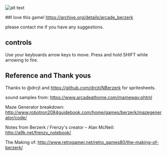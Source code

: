 ![alt text][logo]

[logo]: https://github.com/bobbyroe/brerzerk/blob/master/images/BERZERK_LOGO.png "BERZERK LOGO"

##I love this game! 
https://archive.org/details/arcade_berzerk

please contact me if you have any suggestions.

## controls
Use your keyboards arrow keys to move. Press and hold SHIFT while arrowing to fire.

## Reference and Thank yous
Thanks to @drcjt and https://github.com/drcjt/NBerzerk for spritesheets.

sound samples from: https://www.arcadeathome.com/mamewav.phtml

Maze Generator breakdown: http://www.robotron2084guidebook.com/home/games/berzerk/mazegenerator/code/

Notes from Berzerk / Frenzy's creator – Alan McNeil: http://a9k.net/frenzy_notebook/

The Making of: http://www.retrogamer.net/retro_games80/the-making-of-berzerk/



